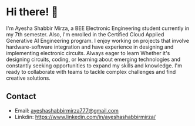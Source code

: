 # Hi there! 👋
I'm Ayesha Shabbir Mirza, a BEE Electronic Engineering student currently in my 7th semester. Also, I'm enrolled in the Certified Cloud Applied Generative AI Engineering program. 
I enjoy working on projects that involve hardware-software integration and have experience in designing and implementing electronic circuits. 
Always eager to learn Whether it's designing circuits, coding, or learning about emerging technologies and constantly seeking opportunities to expand my skills and knowledge. 
I'm ready to collaborate with teams to tackle complex challenges and find creative solutions. 

## Contact
- Email: ayeshashabbirmirza777@gmail.com
- Linkdin: https://www.linkedin.com/in/ayeshashabbirmirza/
